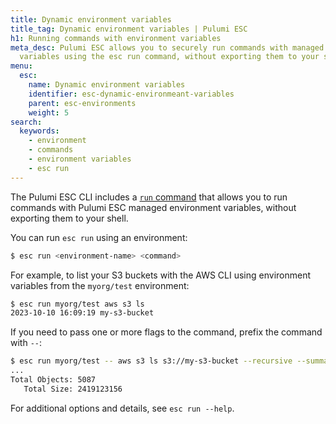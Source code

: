```yaml
---
title: Dynamic environment variables
title_tag: Dynamic environment variables | Pulumi ESC
h1: Running commands with environment variables
meta_desc: Pulumi ESC allows you to securely run commands with managed environment
  variables using the esc run command, without exporting them to your shell.
menu:
  esc:
    name: Dynamic environment variables
    identifier: esc-dynamic-environmeant-variables
    parent: esc-environments
    weight: 5
search:
  keywords:
    - environment
    - commands
    - environment variables
    - esc run
---
```


The Pulumi ESC CLI includes a [`run` command](/docs/esc-cli/commands/esc_run/) that allows you to run commands with Pulumi ESC managed environment variables, without exporting them to your shell.

You can run `esc run` using an environment:

```bash
$ esc run <environment-name> <command>
```

For example, to list your S3 buckets with the AWS CLI using environment variables from the `myorg/test` environment:

```bash
$ esc run myorg/test aws s3 ls
2023-10-10 16:09:19 my-s3-bucket
```

If you need to pass one or more flags to the command, prefix the command with `--`:

```bash
$ esc run myorg/test -- aws s3 ls s3://my-s3-bucket --recursive --summarize
...
Total Objects: 5087
   Total Size: 2419123156
```

For additional options and details, see `esc run --help`.
